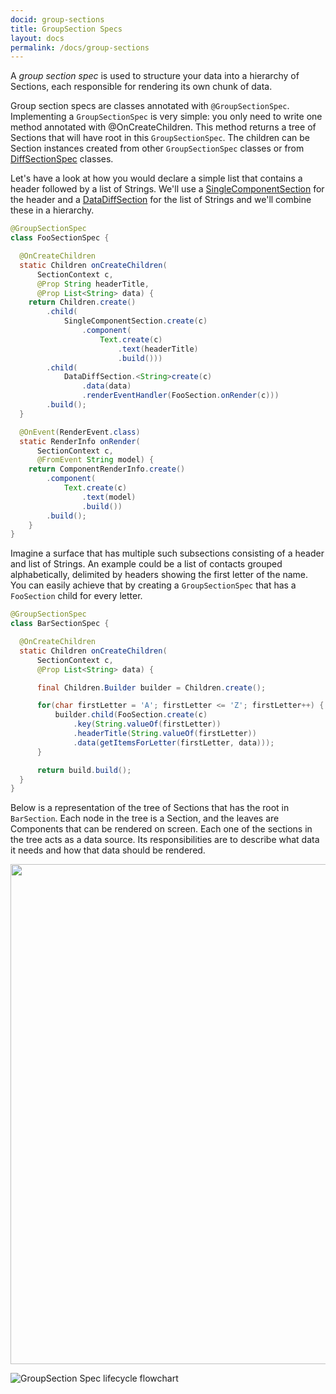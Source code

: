 ```yaml
---
docid: group-sections
title: GroupSection Specs
layout: docs
permalink: /docs/group-sections
---
```


A *group section spec* is used to structure your data into a hierarchy of Sections, each responsible for rendering its own chunk of data.

Group section specs are classes annotated with `@GroupSectionSpec`.
Implementing a `GroupSectionSpec` is very simple: you only need to write one method annotated with @OnCreateChildren. This method returns a tree of Sections that will have root in this `GroupSectionSpec`. The children can be Section instances created from other `GroupSectionSpec` classes or from [DiffSectionSpec](/docs/diff-sections) classes.

Let's have a look at how you would declare a simple list that contains a header followed by a list of Strings. We'll use a [SingleComponentSection](/docs/sections-building-blocks#singlecomponentsection) for the header and a [DataDiffSection](/docs/sections-building-blocks#datadiffsection) for the list of Strings and we'll combine these in a hierarchy.

```java
@GroupSectionSpec
class FooSectionSpec {

  @OnCreateChildren
  static Children onCreateChildren(
      SectionContext c,
      @Prop String headerTitle,
      @Prop List<String> data) {
    return Children.create()
        .child(
            SingleComponentSection.create(c)
                .component(
                    Text.create(c)
                        .text(headerTitle)
                        .build()))
        .child(
            DataDiffSection.<String>create(c)
                .data(data)
                .renderEventHandler(FooSection.onRender(c)))
        .build();
  }

  @OnEvent(RenderEvent.class)
  static RenderInfo onRender(
      SectionContext c,
      @FromEvent String model) {
    return ComponentRenderInfo.create()
        .component(
            Text.create(c)
                .text(model)
                .build())
        .build();
    }
}
```

Imagine a surface that has multiple such subsections consisting of a header and list of Strings. An example could be a list of contacts grouped alphabetically, delimited by headers showing the first letter of the name. You can easily achieve that by creating a `GroupSectionSpec` that has a `FooSection` child for every letter.

```java
@GroupSectionSpec
class BarSectionSpec {

  @OnCreateChildren
  static Children onCreateChildren(
      SectionContext c,
      @Prop List<String> data) {

      final Children.Builder builder = Children.create();

      for(char firstLetter = 'A'; firstLetter <= 'Z'; firstLetter++) {
          builder.child(FooSection.create(c)
              .key(String.valueOf(firstLetter))
              .headerTitle(String.valueOf(firstLetter))
              .data(getItemsForLetter(firstLetter, data)));
      }

      return build.build();
  }
}
```

Below is a representation of the tree of Sections that has the root in `BarSection`. Each node in the tree is a Section, and the leaves are Components that can be rendered on screen.
Each one of the sections in the tree acts as a data source. Its responsibilities are to describe what data it needs and how that data should be rendered.


<img src="/static/images/group-section-spec.png" style="width: 800px;">

![GroupSection Spec lifecycle flowchart](/static/images/flow-chart-v0.24.0-group-section-spec.svg)
